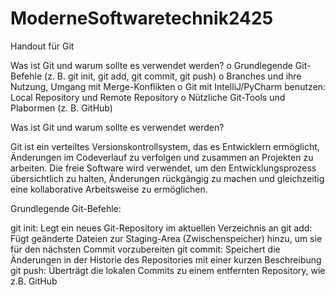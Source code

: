 # ModerneSoftwaretechnik2425

Handout für Git

Was ist Git und warum sollte es verwendet werden?
    o Grundlegende Git-Befehle (z. B. git init, git add, git commit, git push)
    o Branches und ihre Nutzung, Umgang mit Merge-Konflikten
    o Git mit IntelliJ/PyCharm benutzen: Local Repository und Remote Repository
    o Nützliche Git-Tools und Plabormen (z. B. GitHub)

 
 Was ist Git und warum sollte es verwendet werden?
 
Git ist ein verteiltes Versionskontrollsystem, das es Entwicklern ermöglicht, Änderungen im Codeverlauf zu verfolgen und zusammen an Projekten zu arbeiten. Die freie Software wird verwendet, um den Entwicklungsprozess übersichtlich zu halten, Änderungen rückgängig zu machen und gleichzeitig eine kollaborative Arbeitsweise zu ermöglichen.

Grundlegende Git-Befehle:

git init: Legt ein neues Git-Repository im aktuellen Verzeichnis an 
git add: Fügt geänderte Dateien zur Staging-Area (Zwischenspeicher) hinzu, um sie für den nächsten Commit vorzubereiten
git commit: Speichert die Änderungen in der Historie des Repositories mit einer kurzen Beschreibung
git push: Überträgt die lokalen Commits zu einem entfernten Repository, wie z.B. GitHub

    
